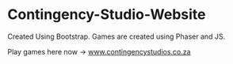 # Contingency-Studio-Website
Created Using Bootstrap. Games are created using Phaser and JS.

Play games here now -> www.contingencystudios.co.za

